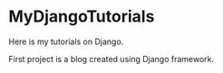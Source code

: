 # MyDjangoTutorials
Here is my tutorials on Django.

First project is a blog created using Django framework.
